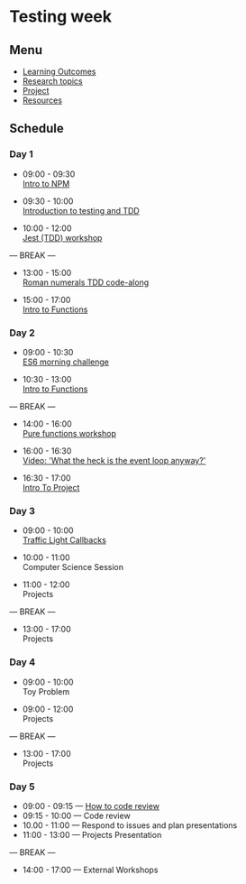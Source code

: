 # Testing week

## Menu

- [Learning Outcomes](./learning-outcomes.md)
- [Research topics](./research-afternoon.md)
- [Project](./project.md)
- [Resources](./resources.md)

## Schedule

### Day 1

- 09:00 - 09:30 <br>
  [Intro to NPM](https://github.com/GSG-G10/npm-introduction)

- 09:30 - 10:00 <br>
  [Introduction to testing and TDD](https://github.com/GSG-G10/testing-tdd-intro)

- 10:00 - 12:00 <br>
  [Jest (TDD) workshop](https://github.com/GSG-G10/fizzbuzz)

— BREAK —

- 13:00 - 15:00 <br>
  [Roman numerals TDD code-along](https://github.com/GSG-G10/Roman-Numerals)

- 15:00 - 17:00 <br>
  [Intro to Functions](./intro-to-functions-slides.md)

### Day 2

- 09:00 - 10:30 <br>
  [ES6 morning challenge](./es-6-morning-challenge.md)

- 10:30 - 13:00 <br>
  [Intro to Functions](./intro-to-functions-slides.md)

— BREAK —

- 14:00 - 16:00 <br>
  [Pure functions workshop](https://github.com/GSG-G10/pure-functions-easy-testing-ws)


- 16:00 - 16:30 <br>
  [Video: 'What the heck is the event loop anyway?'](https://www.youtube.com/watch?v=8aGhZQkoFbQ)

- 16:30 - 17:00 <br>
  [Intro To Project](https://github.com/GSG-G10/curriculum/blob/main/coursebook/week-2/project.md)

### Day 3

- 09:00 - 10:00 <br>
  [Traffic Light Callbacks](https://github.com/GSG-G10/morning-challenge-traffic-lights)

- 10:00 - 11:00 <br>
  Computer Science Session

- 11:00 - 12:00 <br>
  Projects

— BREAK —

- 13:00 - 17:00<br>
  Projects

### Day 4

- 09:00 - 10:00 <br>
  Toy Problem
  
- 09:00 - 12:00 <br>
  Projects

— BREAK —

- 13:00 - 17:00 <br>
  Projects

### Day 5

- 09:00 - 09:15 — [How to code review](https://github.com/GSG-G10/curriculum/blob/main/coursebook/week-1/codereviewintro.md)
- 09:15 - 10:00 — Code review
- 10.00 - 11:00 — Respond to issues and plan presentations
- 11:00 - 13:00 — Projects Presentation

— BREAK —

- 14:00 - 17:00 — External Workshops
